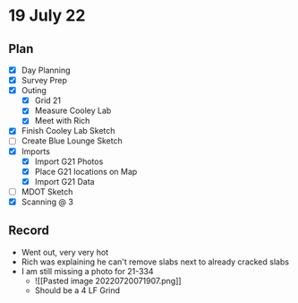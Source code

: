 # 19 July 22
## Plan
- [x] Day Planning
- [x] Survey Prep
- [x] Outing
	- [x] Grid 21
	- [x] Measure Cooley Lab
	- [x] Meet with Rich
- [x] Finish Cooley Lab Sketch
- [ ] Create Blue Lounge Sketch
- [x] Imports
	- [x] Import G21 Photos
	- [x] Place G21 locations on Map
	- [x] Import G21 Data
- [ ] MDOT Sketch
- [x] Scanning @ 3
## Record
- Went out, very very hot
- Rich was explaining he can't remove slabs next to already cracked slabs
- I am still missing a photo for 21-334
	- ![[Pasted image 20220720071907.png]]
	- Should be a 4 LF Grind
